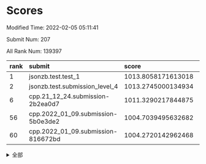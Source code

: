 # Scores

Modified Time: 2022-02-05 05:11:41

Submit Num: 207

All Rank Num: 139397

| rank |               submit               |       score        |       sigma        | pk_num |
| :--- | :--------------------------------- | :----------------- | :----------------- | :----- |
| 1    | jsonzb.test.test_1                 | 1013.8058171613018 | 0.8005895465985104 | 2697   |
| 2    | jsonzb.test.submission_level_4     | 1013.2745000134934 | 0.7982620262835758 | 2693   |
| 6    | cpp.21_12_24.submission-2b2ea0d7   | 1011.3290217844875 | 0.7547913622467661 | 2693   |
| 56   | cpp.2022_01_09.submission-5b0e3de2 | 1004.7039495632682 | 0.7185086180616789 | 2693   |
| 60   | cpp.2022_01_09.submission-816672bd | 1004.2720142962468 | 0.7068547246106386 | 2697   |


<details>
<summary>全部</summary>

| rank |                 submit                 |       score        |       sigma        | pk_num |
| :--- | :------------------------------------- | :----------------- | :----------------- | :----- |
| 1    | jsonzb.test.test_1                     | 1013.8058171613018 | 0.8005895465985104 | 2697   |
| 2    | jsonzb.test.submission_level_4         | 1013.2745000134934 | 0.7982620262835758 | 2693   |
| 3    | gobigger.level_3.submission_level_3_45 | 1011.871196976112  | 0.7602775889379233 | 2699   |
| 4    | gobigger.level_3.submission_level_3_1  | 1011.7351507450448 | 0.8006840328839783 | 2695   |
| 5    | gobigger.level_3.submission_level_3_2  | 1011.6402825250253 | 0.7964415029852241 | 2691   |
| 6    | cpp.21_12_24.submission-2b2ea0d7       | 1011.3290217844875 | 0.7547913622467661 | 2693   |
| 7    | gobigger.level_3.submission_level_3_35 | 1011.0509358363619 | 0.7791553303148059 | 2695   |
| 8    | gobigger.level_3.submission_level_3_4  | 1011.0340972997434 | 0.772433183708104  | 2689   |
| 9    | gobigger.level_3.submission_level_3_0  | 1010.9300453981464 | 0.7700382977691173 | 2694   |
| 10   | gobigger.level_3.submission_level_3_21 | 1010.8715574638716 | 0.7849823971991392 | 2692   |
| 11   | gobigger.level_3.submission_level_3_25 | 1010.7554982579207 | 0.7532431437304451 | 2697   |
| 12   | gobigger.level_3.submission_level_3_43 | 1010.6680801901801 | 0.7682435739371967 | 2694   |
| 13   | gobigger.level_3.submission_level_3_46 | 1010.611782766106  | 0.7820036054193533 | 2699   |
| 14   | gobigger.level_3.submission_level_3_39 | 1010.4950737466137 | 0.7683905633675507 | 2697   |
| 15   | gobigger.level_3.submission_level_3_47 | 1010.4853927317021 | 0.7675343669839015 | 2697   |
| 16   | gobigger.level_3.submission_level_3_34 | 1010.4729629908678 | 0.7615344346897975 | 2695   |
| 17   | gobigger.level_3.submission_level_3_18 | 1010.4173287174217 | 0.7662503085072293 | 2697   |
| 18   | gobigger.level_3.submission_level_3_12 | 1010.389573306477  | 0.7612712296940047 | 2692   |
| 19   | gobigger.level_3.submission_level_3_24 | 1010.3742490351373 | 0.7624701045061021 | 2695   |
| 20   | gobigger.level_3.submission_level_3_23 | 1010.3660971840567 | 0.7520698987074285 | 2694   |
| 21   | gobigger.level_3.submission_level_3_11 | 1010.3149367706039 | 0.7686743325368088 | 2695   |
| 22   | gobigger.level_3.submission_level_3_20 | 1010.2871224073846 | 0.7662326895646874 | 2694   |
| 23   | gobigger.level_3.submission_level_3_5  | 1010.1990142619026 | 0.7717111828191243 | 2695   |
| 24   | gobigger.level_3.submission_level_3_8  | 1010.1019346771645 | 0.7545813730389707 | 2695   |
| 25   | gobigger.level_3.submission_level_3_13 | 1010.0851180245892 | 0.7502316107736401 | 2688   |
| 26   | gobigger.level_3.submission_level_3_6  | 1010.0820459807808 | 0.7671513576497637 | 2694   |
| 27   | gobigger.level_3.submission_level_3_17 | 1010.0587596469213 | 0.7725331764059292 | 2697   |
| 28   | gobigger.level_3.submission_level_3_40 | 1009.9450000732871 | 0.7522491333997231 | 2696   |
| 29   | gobigger.level_3.submission_level_3_27 | 1009.9023727844038 | 0.7601406399798184 | 2697   |
| 30   | gobigger.level_3.submission_level_3_26 | 1009.8900288968995 | 0.7568097982496781 | 2690   |
| 31   | gobigger.level_3.submission_level_3_16 | 1009.8768157410049 | 0.7703797773180404 | 2697   |
| 32   | gobigger.level_3.submission_level_3_14 | 1009.8226223257835 | 0.770539462658145  | 2696   |
| 33   | gobigger.level_3.submission_level_3_3  | 1009.7769766207061 | 0.7632509418204488 | 2693   |
| 34   | gobigger.level_3.submission_level_3_41 | 1009.7370475300805 | 0.7426072475798312 | 2698   |
| 35   | gobigger.level_3.submission_level_3_48 | 1009.6768678539546 | 0.7484891050105663 | 2692   |
| 36   | gobigger.level_3.submission_level_3_37 | 1009.6562788508483 | 0.7573518722418842 | 2696   |
| 37   | gobigger.level_3.submission_level_3_15 | 1009.3204340179324 | 0.7579550162036581 | 2689   |
| 38   | gobigger.level_3.submission_level_3_36 | 1009.260674747263  | 0.7403601926088037 | 2691   |
| 39   | gobigger.level_3.submission_level_3_44 | 1009.2472182490736 | 0.7640603697689022 | 2695   |
| 40   | gobigger.level_3.submission_level_3_30 | 1009.2171143391113 | 0.7719725645548176 | 2691   |
| 41   | gobigger.level_3.submission_level_3_9  | 1009.196340823328  | 0.7578537969454343 | 2691   |
| 42   | gobigger.level_3.submission_level_3_32 | 1009.1888427856867 | 0.7544394234318235 | 2692   |
| 43   | gobigger.level_3.submission_level_3_31 | 1009.0567908012865 | 0.762044963781193  | 2692   |
| 44   | gobigger.level_3.submission_level_3_19 | 1008.9610412956332 | 0.7265598525564134 | 2694   |
| 45   | gobigger.level_3.submission_level_3_38 | 1008.8849350946815 | 0.7493726167027439 | 2693   |
| 46   | gobigger.level_3.submission_level_3_29 | 1008.8641495437697 | 0.7422439217211    | 2693   |
| 47   | gobigger.level_3.submission_level_3_42 | 1008.8424584753452 | 0.7476648539117677 | 2694   |
| 48   | gobigger.level_3.submission_level_3_10 | 1008.8289989611167 | 0.7522298266609181 | 2693   |
| 49   | gobigger.level_3.submission_level_3_7  | 1008.8253718362929 | 0.738911343158826  | 2695   |
| 50   | gobigger.level_3.submission_level_3_22 | 1008.8021799588112 | 0.7663027945407095 | 2691   |
| 51   | gobigger.level_3.submission_level_3_49 | 1008.7347793284877 | 0.7269710333209023 | 2689   |
| 52   | gobigger.level_3.submission_level_3_33 | 1008.1909779403475 | 0.7486564838631787 | 2698   |
| 53   | gobigger.level_3.submission_level_3_28 | 1008.1353998695729 | 0.7494132196110256 | 2694   |
| 54   | gobigger.level_1.submission_level_1_16 | 1004.8000953218891 | 0.7125688670420397 | 2694   |
| 55   | gobigger.level_1.submission_level_1_15 | 1004.7788010925225 | 0.7177488156036143 | 2693   |
| 56   | cpp.2022_01_09.submission-5b0e3de2     | 1004.7039495632682 | 0.7185086180616789 | 2693   |
| 57   | gobigger.level_1.submission_level_1_47 | 1004.6156364443    | 0.7035284373622059 | 2693   |
| 58   | gobigger.level_1.submission_level_1_36 | 1004.5930710677488 | 0.7206793764811295 | 2694   |
| 59   | gobigger.level_1.submission_level_1_12 | 1004.4263951625935 | 0.718780895974961  | 2701   |
| 60   | cpp.2022_01_09.submission-816672bd     | 1004.2720142962468 | 0.7068547246106386 | 2697   |
| 61   | gobigger.level_1.submission_level_1_26 | 1004.2108540220468 | 0.7223768969969817 | 2699   |
| 62   | gobigger.level_1.submission_level_1_34 | 1004.1138360556465 | 0.705603970027276  | 2693   |
| 63   | gobigger.level_1.submission_level_1_5  | 1003.9531236657183 | 0.724787473700832  | 2694   |
| 64   | gobigger.level_1.submission_level_1_21 | 1003.9445091562036 | 0.7073404594664898 | 2694   |
| 65   | gobigger.level_1.submission_level_1_18 | 1003.9347753604887 | 0.7111643919799605 | 2691   |
| 66   | gobigger.level_1.submission_level_1_42 | 1003.9208560041501 | 0.7202598094626682 | 2689   |
| 67   | gobigger.level_1.submission_level_1_24 | 1003.7320883416905 | 0.7233990082252211 | 2693   |
| 68   | gobigger.level_1.submission_level_1_10 | 1003.6537662840241 | 0.710765767637079  | 2696   |
| 69   | gobigger.level_1.submission_level_1_43 | 1003.6187717167941 | 0.7183846857565994 | 2696   |
| 70   | gobigger.level_1.submission_level_1_13 | 1003.564550840803  | 0.7150105987068974 | 2692   |
| 71   | gobigger.level_1.submission_level_1_0  | 1003.5312797851338 | 0.7131531166627356 | 2694   |
| 72   | gobigger.level_1.submission_level_1_46 | 1003.5017633420244 | 0.7189202596412636 | 2692   |
| 73   | gobigger.level_1.submission_level_1_32 | 1003.4737128324778 | 0.7175500949217058 | 2694   |
| 74   | gobigger.level_1.submission_level_1_49 | 1003.4612301661432 | 0.7349900251880555 | 2692   |
| 75   | gobigger.level_1.submission_level_1_20 | 1003.4208545541733 | 0.7238650354730771 | 2699   |
| 76   | gobigger.level_1.submission_level_1_40 | 1003.394579610912  | 0.7258529246818752 | 2698   |
| 77   | gobigger.level_1.submission_level_1_9  | 1003.3826082373088 | 0.7058227453869138 | 2697   |
| 78   | gobigger.level_1.submission_level_1_7  | 1003.2682643602018 | 0.7124324169297532 | 2695   |
| 79   | gobigger.level_1.submission_level_1_28 | 1003.2431687329918 | 0.7055768303375693 | 2691   |
| 80   | gobigger.level_1.submission_level_1_11 | 1003.2245494158861 | 0.7185807760320885 | 2691   |
| 81   | gobigger.level_1.submission_level_1_31 | 1003.222930478088  | 0.7128803768581975 | 2692   |
| 82   | gobigger.level_1.submission_level_1_45 | 1003.183128895979  | 0.7127765421465226 | 2691   |
| 83   | gobigger.level_1.submission_level_1_1  | 1003.14775636097   | 0.7167291244526642 | 2691   |
| 84   | gobigger.level_1.submission_level_1_17 | 1003.070521554549  | 0.7059396915173828 | 2690   |
| 85   | gobigger.level_1.submission_level_1_27 | 1002.9959675012595 | 0.7212796326513221 | 2690   |
| 86   | gobigger.level_1.submission_level_1_8  | 1002.9578724856714 | 0.720348297962531  | 2692   |
| 87   | gobigger.level_1.submission_level_1_41 | 1002.9063128635495 | 0.7136496576786485 | 2693   |
| 88   | gobigger.level_1.submission_level_1_35 | 1002.8896704022067 | 0.7148450736583098 | 2691   |
| 89   | gobigger.level_1.submission_level_1_48 | 1002.8472144817277 | 0.7060271486946719 | 2692   |
| 90   | gobigger.level_1.submission_level_1_25 | 1002.8087934446876 | 0.7221181347842813 | 2695   |
| 91   | gobigger.level_1.submission_level_1_39 | 1002.7460706437674 | 0.7097834825554205 | 2692   |
| 92   | gobigger.level_1.submission_level_1_33 | 1002.7371703849997 | 0.7225707309300707 | 2691   |
| 93   | gobigger.level_1.submission_level_1_4  | 1002.6627704732565 | 0.70854659861398   | 2692   |
| 94   | gobigger.level_1.submission_level_1_30 | 1002.6383063702297 | 0.7110701904148322 | 2688   |
| 95   | gobigger.level_1.submission_level_1_22 | 1002.6252134015587 | 0.7076725548750687 | 2693   |
| 96   | gobigger.level_1.submission_level_1_44 | 1002.5008833468669 | 0.7157110838195011 | 2687   |
| 97   | gobigger.level_1.submission_level_1_6  | 1002.4939955456477 | 0.7140108318333998 | 2692   |
| 98   | gobigger.level_1.submission_level_1_37 | 1002.2959292286994 | 0.7191365171570359 | 2695   |
| 99   | gobigger.level_1.submission_level_1_23 | 1002.2754146409052 | 0.7070642000367826 | 2697   |
| 100  | gobigger.level_1.submission_level_1_19 | 1002.244521784746  | 0.7147442431516399 | 2694   |
| 101  | gobigger.level_1.submission_level_1_14 | 1002.1693675284275 | 0.7134698057973384 | 2693   |
| 102  | gobigger.level_1.submission_level_1_2  | 1001.8336119830639 | 0.7170844333076879 | 2695   |
| 103  | gobigger.level_1.submission_level_1_29 | 1001.6828513438558 | 0.7169837811596923 | 2698   |
| 104  | gobigger.level_1.submission_level_1_3  | 1001.2246881858816 | 0.7019931371147495 | 2691   |
| 105  | gobigger.level_1.submission_level_1_38 | 1001.2014434531054 | 0.7288223725875733 | 2698   |
| 106  | gobigger.random.submission_random_23   | 997.0802601080045  | 0.7076286004892486 | 2692   |
| 107  | gobigger.random.submission_random_44   | 996.9606615040169  | 0.7038173510229658 | 2692   |
| 108  | gobigger.random.submission_random_29   | 996.9248015888667  | 0.7166244299911273 | 2691   |
| 109  | gobigger.random.submission_random_47   | 996.6730506155305  | 0.7071164298709265 | 2690   |
| 110  | gobigger.random.submission_random_7    | 996.6551768927643  | 0.7200736374080372 | 2692   |
| 111  | gobigger.random.submission_random_1    | 996.6406057368707  | 0.7150610589156159 | 2695   |
| 112  | gobigger.random.submission_random_15   | 996.618755541741   | 0.7216609875962274 | 2696   |
| 113  | gobigger.random.submission_random_5    | 996.6106382890955  | 0.7006688017723222 | 2696   |
| 114  | gobigger.random.submission_random_38   | 996.569624156942   | 0.7213257993799153 | 2693   |
| 115  | gobigger.random.submission_random_9    | 996.5649650942041  | 0.7044141031660944 | 2698   |
| 116  | gobigger.random.submission_random_21   | 996.4919095988388  | 0.700726539963246  | 2693   |
| 117  | gobigger.random.submission_random_16   | 996.4182512580131  | 0.7159243686535552 | 2690   |
| 118  | gobigger.random.submission_random_35   | 996.3847806666681  | 0.7166719739286656 | 2695   |
| 119  | gobigger.random.submission_random_20   | 996.2774261830447  | 0.7196665214871469 | 2690   |
| 120  | gobigger.random.submission_random_37   | 996.2664349482638  | 0.7187099350072816 | 2695   |
| 121  | gobigger.random.submission_random_43   | 996.2633761274444  | 0.705083749519349  | 2697   |
| 122  | gobigger.random.submission_random_27   | 996.2187126616385  | 0.710497771978191  | 2695   |
| 123  | gobigger.random.submission_random_19   | 996.2164412008476  | 0.7198402988724276 | 2686   |
| 124  | gobigger.random.submission_random_14   | 996.187976592493   | 0.7113625370360502 | 2692   |
| 125  | gobigger.random.submission_random_48   | 996.1732574837281  | 0.7067637242623537 | 2695   |
| 126  | gobigger.random.submission_random_31   | 996.1698195616389  | 0.6994612786007133 | 2692   |
| 127  | gobigger.random.submission_random_18   | 996.166573553007   | 0.7181015809159145 | 2693   |
| 128  | gobigger.random.submission_random_13   | 996.1052271078123  | 0.7076161169185685 | 2702   |
| 129  | gobigger.random.submission_random_30   | 996.0799708373193  | 0.7038289921286746 | 2695   |
| 130  | gobigger.random.submission_random_10   | 996.0451452608024  | 0.7144889569966663 | 2688   |
| 131  | gobigger.random.submission_random_40   | 996.0425867080075  | 0.7127645314483634 | 2692   |
| 132  | gobigger.random.submission_random_24   | 996.0252039952569  | 0.6976781691881588 | 2695   |
| 133  | gobigger.random.submission_random_46   | 996.0104759950226  | 0.7164211543093951 | 2690   |
| 134  | gobigger.random.submission_random_36   | 996.0077752692348  | 0.7164250266925657 | 2689   |
| 135  | gobigger.random.submission_random_3    | 995.9738061766745  | 0.7106162930872656 | 2694   |
| 136  | gobigger.random.submission_random_32   | 995.9158045620999  | 0.7111283578317781 | 2693   |
| 137  | gobigger.random.submission_random_25   | 995.8022969131806  | 0.705402363193362  | 2694   |
| 138  | gobigger.random.submission_random_11   | 995.7829084613276  | 0.7239289434980447 | 2694   |
| 139  | gobigger.random.submission_random_49   | 995.6859939213114  | 0.7085249161556858 | 2698   |
| 140  | gobigger.random.submission_random_28   | 995.6357741896696  | 0.7166553534167953 | 2693   |
| 141  | gobigger.random.submission_random_17   | 995.5469834945237  | 0.6969456547783778 | 2696   |
| 142  | gobigger.random.submission_random_8    | 995.5408193655925  | 0.7173991316223994 | 2692   |
| 143  | gobigger.random.submission_random_41   | 995.5393734030384  | 0.7118329399137209 | 2696   |
| 144  | gobigger.random.submission_random_12   | 995.4349133872955  | 0.7079459509328893 | 2691   |
| 145  | gobigger.random.submission_random_45   | 995.4118570469141  | 0.7113562564694861 | 2691   |
| 146  | gobigger.random.submission_random_6    | 995.3072643939036  | 0.7232427603086746 | 2695   |
| 147  | gobigger.random.submission_random_4    | 995.262206603031   | 0.7204114147915446 | 2698   |
| 148  | gobigger.random.submission_random_26   | 995.2188954547865  | 0.7267625282998135 | 2697   |
| 149  | gobigger.random.submission_random_39   | 995.2066025209529  | 0.7242384670170061 | 2693   |
| 150  | gobigger.random.submission_random_2    | 995.1929090576616  | 0.7154552485382611 | 2689   |
| 151  | gobigger.random.submission_random_42   | 994.9416922890081  | 0.7192547563489824 | 2693   |
| 152  | gobigger.random.submission_random_34   | 994.8508467945647  | 0.7476113317721643 | 2689   |
| 153  | gobigger.random.submission_random_22   | 994.6686540994037  | 0.711381009948329  | 2693   |
| 154  | gobigger.random.submission_random_33   | 994.6509800500479  | 0.7054846804191965 | 2693   |
| 155  | gobigger.level_2.submission_level_2_34 | 994.6154015029747  | 0.7325372631041699 | 2694   |
| 156  | gobigger.random.submission_random_0    | 994.2291480099445  | 0.7220867340258194 | 2692   |
| 157  | gobigger.level_2.submission_level_2_12 | 994.1696347234135  | 0.7338894276247209 | 2697   |
| 158  | gobigger.level_2.submission_level_2_15 | 993.579597720241   | 0.7324698556928224 | 2695   |
| 159  | gobigger.level_2.submission_level_2_42 | 993.4810183091083  | 0.7492024839105574 | 2693   |
| 160  | gobigger.level_2.submission_level_2_47 | 993.4766625086246  | 0.7300421580691445 | 2698   |
| 161  | gobigger.level_2.submission_level_2_20 | 993.4679900268685  | 0.7439621493803746 | 2694   |
| 162  | gobigger.level_2.submission_level_2_37 | 993.448484301175   | 0.7310457992245492 | 2695   |
| 163  | gobigger.level_2.submission_level_2_14 | 993.2286339619441  | 0.7399876311435538 | 2693   |
| 164  | gobigger.level_2.submission_level_2_23 | 993.1156992569936  | 0.7317194148053414 | 2695   |
| 165  | gobigger.level_2.submission_level_2_1  | 992.9879613811662  | 0.7370766503684244 | 2693   |
| 166  | gobigger.level_2.submission_level_2_35 | 992.9822096006267  | 0.7300500044279983 | 2693   |
| 167  | gobigger.level_2.submission_level_2_22 | 992.9450837885487  | 0.7426152722648094 | 2696   |
| 168  | gobigger.level_2.submission_level_2_44 | 992.9139143607887  | 0.7230716216467522 | 2694   |
| 169  | gobigger.level_2.submission_level_2_19 | 992.8642854212511  | 0.7290021573475455 | 2696   |
| 170  | gobigger.level_2.submission_level_2_36 | 992.844020532283   | 0.7382936509363416 | 2699   |
| 171  | gobigger.level_2.submission_level_2_27 | 992.6873352770294  | 0.7416541568870509 | 2690   |
| 172  | gobigger.level_2.submission_level_2_9  | 992.6807117900053  | 0.7495093793281341 | 2694   |
| 173  | gobigger.level_2.submission_level_2_40 | 992.6769451596542  | 0.7264427036247295 | 2691   |
| 174  | gobigger.level_2.submission_level_2_31 | 992.6501466691047  | 0.7421112279593691 | 2693   |
| 175  | gobigger.level_2.submission_level_2_26 | 992.5166222773739  | 0.7540006596416312 | 2699   |
| 176  | gobigger.level_2.submission_level_2_3  | 992.4896119549429  | 0.738902611714564  | 2697   |
| 177  | gobigger.level_2.submission_level_2_18 | 992.4520350887741  | 0.7401653222967685 | 2695   |
| 178  | gobigger.level_2.submission_level_2_7  | 992.4451024618535  | 0.7470738489592935 | 2686   |
| 179  | gobigger.level_2.submission_level_2_2  | 992.3723334545517  | 0.7430170188020948 | 2692   |
| 180  | gobigger.level_2.submission_level_2_30 | 992.3705996912715  | 0.7498747089752721 | 2695   |
| 181  | gobigger.level_2.submission_level_2_25 | 992.3696538792121  | 0.7465084605922047 | 2697   |
| 182  | gobigger.level_2.submission_level_2_0  | 992.1035218446577  | 0.745702652177624  | 2687   |
| 183  | gobigger.level_2.submission_level_2_32 | 991.9836081778495  | 0.7585697431310524 | 2692   |
| 184  | gobigger.level_2.submission_level_2_39 | 991.896415813277   | 0.7240790723421135 | 2694   |
| 185  | gobigger.level_2.submission_level_2_33 | 991.8663548470009  | 0.7698042855746127 | 2691   |
| 186  | gobigger.level_2.submission_level_2_38 | 991.8651797218752  | 0.7667346310774988 | 2689   |
| 187  | gobigger.level_2.submission_level_2_8  | 991.8562304474113  | 0.737239768571748  | 2693   |
| 188  | gobigger.level_2.submission_level_2_49 | 991.8552596843434  | 0.7627336024590903 | 2695   |
| 189  | gobigger.level_2.submission_level_2_43 | 991.787317259513   | 0.7418479594468677 | 2695   |
| 190  | gobigger.level_2.submission_level_2_46 | 991.7493095115266  | 0.7411680556091148 | 2693   |
| 191  | gobigger.level_2.submission_level_2_6  | 991.5996832850685  | 0.7438800098400773 | 2695   |
| 192  | gobigger.level_2.submission_level_2_24 | 991.5084137935637  | 0.7483274226517879 | 2694   |
| 193  | gobigger.level_2.submission_level_2_13 | 991.3955713457434  | 0.7350392065339388 | 2695   |
| 194  | gobigger.level_2.submission_level_2_45 | 991.3696683400318  | 0.7507822292776838 | 2695   |
| 195  | gobigger.level_2.submission_level_2_17 | 991.3521402267918  | 0.7511042315144062 | 2691   |
| 196  | gobigger.level_2.submission_level_2_11 | 991.3223462244132  | 0.7715427617223921 | 2699   |
| 197  | gobigger.level_2.submission_level_2_4  | 991.2683266546728  | 0.7649693317935984 | 2697   |
| 198  | gobigger.level_2.submission_level_2_21 | 991.1584150672041  | 0.7433337140662902 | 2696   |
| 199  | gobigger.level_2.submission_level_2_48 | 990.9477232115267  | 0.76280350130519   | 2689   |
| 200  | gobigger.level_2.submission_level_2_29 | 990.7684121724091  | 0.7559552698300329 | 2692   |
| 201  | gobigger.level_2.submission_level_2_10 | 990.7149701144123  | 0.751842461302117  | 2693   |
| 202  | gobigger.level_2.submission_level_2_16 | 990.5812672869895  | 0.7610164361493303 | 2693   |
| 203  | gobigger.level_2.submission_level_2_5  | 990.0141637456729  | 0.7594366377165211 | 2692   |
| 204  | gobigger.level_2.submission_level_2_28 | 989.5532144781637  | 0.7587039858357549 | 2693   |
| 205  | gobigger.level_2.submission_level_2_41 | 989.2722426594496  | 0.7940187505239228 | 2695   |
| 206  | gobigger.none.submission_none_0        | 977.2857450332199  | 1.407157634324619  | 2694   |
| 207  | gobigger.none.submission_none_1        | 975.6478691965151  | 1.4930914718461878 | 2701   |

</details>